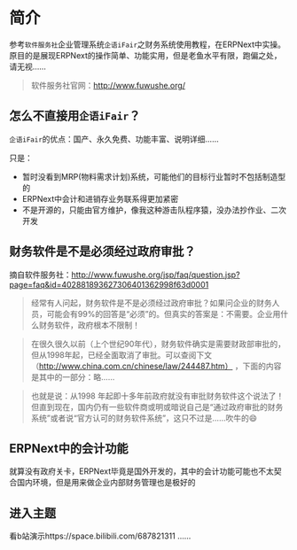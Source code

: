 # 简介
参考`软件服务社`企业管理系统`企语iFair`之财务系统使用教程，在ERPNext中实操。
原目的是展现ERPNext的操作简单、功能实用，但是老鱼水平有限，跑偏之处，请无视……

>软件服务社官网：http://www.fuwushe.org/

## 怎么不直接用`企语iFair`？
`企语iFair`的优点：国产、永久免费、功能丰富、说明详细……

只是：
+ 暂时没看到MRP(物料需求计划)系统，可能他们的目标行业暂时不包括制造型的
+ ERPNext中会计和进销存业务联系得更加紧密
+ 不是开源的，只能由官方维护，像我这种游击队程序猿，没办法抄作业、二次开发

## 财务软件是不是必须经过政府审批？
摘自软件服务社：http://www.fuwushe.org/jsp/faq/question.jsp?page=faq&id=402881893627306401362998f63d0001
>经常有人问起，财务软件是不是必须经过政府审批？如果问企业的财务人员，可能会有99%的回答是“必须”的。但真实的答案是：不需要。企业用什么财务软件，政府根本不限制！

>在很久很久以前（上个世纪90年代），财务软件确实是需要财政部审批的，但从1998年起，已经全面取消了审批。可以查阅下文（http://www.china.com.cn/chinese/law/244487.htm） ，下面的内容是其中的一部分：略……

>也就是说：从1998 年起即十多年前政府就没有审批财务软件这个说法了！但直到现在，国内仍有一些软件商或明或暗说自己是“通过政府审批的财务系统”或者说“官方认可的财务软件系统”，这只不过是……吹牛的😄

## ERPNext中的会计功能
就算没有政府关卡，ERPNext毕竟是国外开发的，其中的会计功能可能也不太契合国内环境，但是用来做企业内部财务管理也是极好的

## 进入主题
看b站演示https://space.bilibili.com/687821311 ……